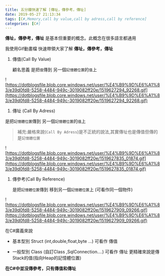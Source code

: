 ```yaml
---
title: 五分鐘快速了解 [傳址，傳參考，傳址]
date: 2019-05-27 21:13:34
tags: [C#,Memory,call by value,call by adress,call by reference]
categories: [C#]
---
```

**傳址，傳參考，傳址**  是基本但重要的概念。此概念在很多語言都通用

我使用Gif動畫檔 快速帶領大家了解 **傳址，傳參考，傳址**

1. 傳值(Call By Value)

    顧名思義 是把`值`傳到 另一個`記憶體位置`的`值`上

![https://dotblogsfile.blob.core.windows.net/user/%E4%B9%9D%E6%A1%83/e39d0fd8-5258-4484-949c-3019082ff20e/1519627294_92268.gif](https://dotblogsfile.blob.core.windows.net/user/%E4%B9%9D%E6%A1%83/e39d0fd8-5258-4484-949c-3019082ff20e/1519627294_92268.gif)
1. 傳址 (Call By Adress)

是把`記憶體位置`傳到 另一個`記憶體位置`的`值`上
    
> 補充:嚴格來說(`Call By Adress`)是不正統的說法,其實傳址也是傳值但傳的是`記憶體位置`    

![https://dotblogsfile.blob.core.windows.net/user/%E4%B9%9D%E6%A1%83/e39d0fd8-5258-4484-949c-3019082ff20e/1519627835_01874.gif](https://dotblogsfile.blob.core.windows.net/user/%E4%B9%9D%E6%A1%83/e39d0fd8-5258-4484-949c-3019082ff20e/1519627835_01874.gif)

1. 傳參考(Call By Reference)

   是把`記憶體位置`傳到  移到另一個`記憶體位置`上 (可看作同一個物件)
   
![https://dotblogsfile.blob.core.windows.net/user/%E4%B9%9D%E6%A1%83/e39d0fd8-5258-4484-949c-3019082ff20e/1519627909_09266.gif](https://dotblogsfile.blob.core.windows.net/user/%E4%B9%9D%E6%A1%83/e39d0fd8-5258-4484-949c-3019082ff20e/1519627909_09266.gif)

在C#廣義來說

* 基本型別 Struct (int,double,float,byte ...)  可看作 傳值

* 一般型別 Class (自訂Class ,SqlConnection....)  可看作 傳址  更精確來說是傳Stack的值(指向Heap的記憶體位置)


**在C#中並沒傳參考，只有傳值和傳址**
